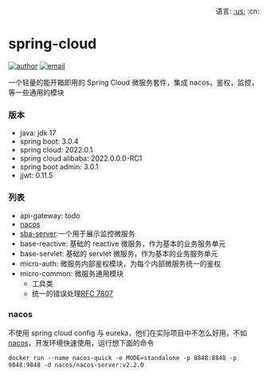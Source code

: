 <div align="right">
  语言: 
  <a title="英文" href="README.md">:us:</a>
  :cn:
</div>

# spring-cloud

[![author](https://img.shields.io/badge/author-mrtt-blue.svg)](https://jiangtj.gitlab.io/me)
[![email](https://img.shields.io/badge/email-jiang.taojie@foxmail.com-blue.svg)](mailto:jiang.taojie@foxmail.com)

一个轻量的能开箱即用的 Spring Cloud 微服务套件，集成 nacos，鉴权，监控，等一些通用的模块

### 版本
- java: jdk 17
- spring boot: 3.0.4
- spring cloud: 2022.0.1
- spring cloud alibaba: 2022.0.0.0-RC1
- spring boot admin: 3.0.1
- jjwt: 0.11.5

### 列表
- api-gateway: todo
- [nacos](https://github.com/nacos-group/nacos-docker)
- [sba-server](https://github.com/codecentric/spring-boot-admin):一个用于展示监控微服务
- base-reactive: 基础的 reactive 微服务，作为基本的业务服务单元
- base-servlet: 基础的 servlet 微服务，作为基本的业务服务单元
- micro-auth: 微服务内部鉴权模块，为每个内部微服务统一的鉴权
- micro-common: 微服务通用模块
  - 工具类
  - 统一的错误处理[RFC 7807](https://www.rfc-editor.org/rfc/rfc7807.html)

### nacos

不使用 spring cloud config 与 eureka，他们在实际项目中不怎么好用，不如[nacos](https://github.com/nacos-group/nacos-docker)，开发环境快速使用，运行想下面的命令

```shell
docker run --name nacos-quick -e MODE=standalone -p 8848:8848 -p 9848:9848 -d nacos/nacos-server:v2.2.0
```
